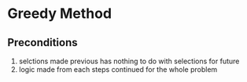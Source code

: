 # Greedy Method

## Preconditions

1. selctions made previous has nothing to do with selections for future
2. logic made from each steps continued for the whole problem